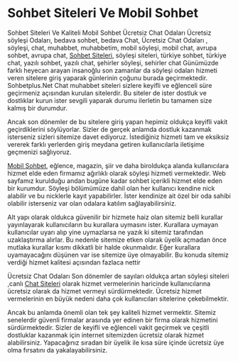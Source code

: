 # Sohbet Siteleri Ve Mobil Sohbet
Sohbet Siteleri Ve Kaliteli Mobil Sohbet
Ücretsiz Chat Odaları
Ücretsiz söyleşi Odaları, bedava sohbet, bedava Chat, Ücretsiz Chat Odaları , söyleşi, chat, muhabbet, muhabbetim, mobil söyleşi, mobil chat, avrupa sohbet, avrupa chat, <a href="http://sohbetsitelerin.com" title="Sohbet Siteleri" >Sohbet Siteleri</a>, söyleşi siteleri, türkiye sohbet, türkiye chat, yazılı sohbet, yazılı chat, şehirler söyleşi, sehirler chat Günümüzde farklı heyecan arayan insanoğlu son zamanlar da söyleşi odaları hizmeti veren sitelere giriş yaparak günlerinin çoğunu burada geçirmektedir. Sohbetplus.Net Chat muhabbet siteleri sizlere keyifli ve eğlenceli süre geçirmeniz açısından kurulan sitelerdir. Bu siteler de ister dostluk ve dostlıklar kurun ister sevgili yaparak durumu ilerletin bu tamamen size kalmış bir durumdur.

Ancak son dönemler de bu sitelere giriş yapan hepimiz oldukça keyifli vakit geçirdiklerini söylüyorlar. Sizler de gerçek anlamda dostluk kazanmak isterseniz sizleri sitemize davet ediyoruz. İstediğiniz hizmeti tam ve eksiksiz vererek farklı yerlerden giriş meydana getiren kullanıcılarla iletişime geçmenizi sağlıyoruz.

<a href="http://sohbetsitelerin.com/mobil-sohbet-siteleri" title="Mobil Sohbet" >Mobil Sohbet</a>, eğlence, magazin, şiir ve daha biroldukça alanda kullanıcılara hizmet elde eden firmamız ağırlıklı olarak söyleşi hizmeti vermektedir. Web sayfamız kurulduğu andan bugüne kadar sohbet içerikli hizmet elde eden bir kurumdur. Söyleşi bölümümüze dahil olan her kullanıcı kendine nick alabilir ve bu nicklerle kayıt yapabilirler. İster kendinize ait özel bir oda sahibi olabilir isterseniz var olan odalara katılım sağlayabilirsiniz.

Alt yapı olarak oldukca güvenilir bir hizmete haiz olan sitemiz belli kurallar yayınlayarak kullanıcıların bu kurallara uymasını ister. Kurallara uymayan kullanıcılar uyarı alıp yine uymazlarsa ne yazık ki sitemiz tarafından uzaklaştırma alırlar. Bu nedenle sitemize etken olarak üyelik açmadan önce mutlaka kurallar kısmı dikkatli bir halde okunmalıdır. Eğer kurallara uyamayacağını düşünen var ise sitemize üye olmayabilir. Bu konuda sitemiz verdiği hizmet kalitesi açısından fazlaca nettir

Ücretsiz Chat Odaları
Son dönemler de sayıları oldukça artan söyleşi siteleri ,canlı <a href="http://sohbetsitelerin.com/chat-siteleri/" title="Chat Siteleri" >Chat Siteleri</a>  olarak hizmet vermelerinin haricinde kullanıcılarına ücretsiz olarak da hizmet vermeyi sürdürmektedir. Ücretsiz hizmet vermelerinin en büyük nedeni daha çok kullanıcıları sitelerine çekebilmektir.

Ancak bu anlamda önemli olan tek şey kaliteli hizmet vermektir. Sitemiz senelerdir güvenli firmalar arasında yer edinen bir firma olarak hizmetini sürdürmektedir. Sizler de keyifli ve eğlenceli vakit geçirmek ve çeşitli dostluklar kazanmak için internet sitemizden ücretsiz olarak hizmet alabilirsiniz. Yapacağınız sıradan bir üyelik ile kısa süre içinde ücretsiz üye olma fırsatını da yakalayabilirsiniz.
